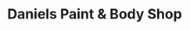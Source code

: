 ---
title: "Daniels Paint & Body Shop"
url: /pinckard/daniels-paint-und-body-shop/
shop: Autowerkstatt
---